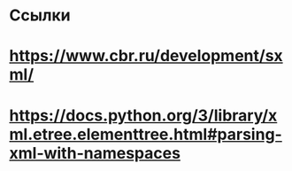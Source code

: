 # Ссылки
# https://www.cbr.ru/development/sxml/
# https://docs.python.org/3/library/xml.etree.elementtree.html#parsing-xml-with-namespaces
